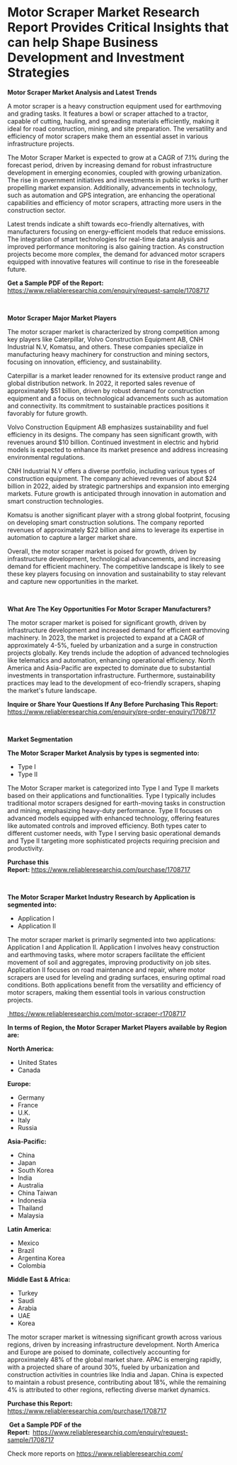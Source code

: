 <p><h1>Motor Scraper Market Research Report Provides Critical Insights that can help Shape Business Development and Investment Strategies</h1></p><p><strong>Motor Scraper Market Analysis and Latest Trends</strong></p>
<p><p>A motor scraper is a heavy construction equipment used for earthmoving and grading tasks. It features a bowl or scraper attached to a tractor, capable of cutting, hauling, and spreading materials efficiently, making it ideal for road construction, mining, and site preparation. The versatility and efficiency of motor scrapers make them an essential asset in various infrastructure projects.</p><p>The Motor Scraper Market is expected to grow at a CAGR of 7.1% during the forecast period, driven by increasing demand for robust infrastructure development in emerging economies, coupled with growing urbanization. The rise in government initiatives and investments in public works is further propelling market expansion. Additionally, advancements in technology, such as automation and GPS integration, are enhancing the operational capabilities and efficiency of motor scrapers, attracting more users in the construction sector.</p><p>Latest trends indicate a shift towards eco-friendly alternatives, with manufacturers focusing on energy-efficient models that reduce emissions. The integration of smart technologies for real-time data analysis and improved performance monitoring is also gaining traction. As construction projects become more complex, the demand for advanced motor scrapers equipped with innovative features will continue to rise in the foreseeable future.</p></p>
<p><strong>Get a Sample PDF of the Report:&nbsp;</strong> <a href="https://www.reliableresearchiq.com/enquiry/request-sample/1708717?utm_campaign=1870&utm_medium=2&utm_source=Github&utm_content=ia&utm_term=10012025&utm_id=motor-scraper">https://www.reliableresearchiq.com/enquiry/request-sample/1708717</a></p>
<p>&nbsp;</p>
<p><strong>Motor Scraper Major Market Players</strong></p>
<p><p>The motor scraper market is characterized by strong competition among key players like Caterpillar, Volvo Construction Equipment AB, CNH Industrial N.V, Komatsu, and others. These companies specialize in manufacturing heavy machinery for construction and mining sectors, focusing on innovation, efficiency, and sustainability.</p><p>Caterpillar is a market leader renowned for its extensive product range and global distribution network. In 2022, it reported sales revenue of approximately $51 billion, driven by robust demand for construction equipment and a focus on technological advancements such as automation and connectivity. Its commitment to sustainable practices positions it favorably for future growth.</p><p>Volvo Construction Equipment AB emphasizes sustainability and fuel efficiency in its designs. The company has seen significant growth, with revenues around $10 billion. Continued investment in electric and hybrid models is expected to enhance its market presence and address increasing environmental regulations.</p><p>CNH Industrial N.V offers a diverse portfolio, including various types of construction equipment. The company achieved revenues of about $24 billion in 2022, aided by strategic partnerships and expansion into emerging markets. Future growth is anticipated through innovation in automation and smart construction technologies.</p><p>Komatsu is another significant player with a strong global footprint, focusing on developing smart construction solutions. The company reported revenues of approximately $22 billion and aims to leverage its expertise in automation to capture a larger market share.</p><p>Overall, the motor scraper market is poised for growth, driven by infrastructure development, technological advancements, and increasing demand for efficient machinery. The competitive landscape is likely to see these key players focusing on innovation and sustainability to stay relevant and capture new opportunities in the market.</p></p>
<p>&nbsp;</p>
<p><strong>What Are The Key Opportunities For Motor Scraper Manufacturers?</strong></p>
<p><p>The motor scraper market is poised for significant growth, driven by infrastructure development and increased demand for efficient earthmoving machinery. In 2023, the market is projected to expand at a CAGR of approximately 4-5%, fueled by urbanization and a surge in construction projects globally. Key trends include the adoption of advanced technologies like telematics and automation, enhancing operational efficiency. North America and Asia-Pacific are expected to dominate due to substantial investments in transportation infrastructure. Furthermore, sustainability practices may lead to the development of eco-friendly scrapers, shaping the market's future landscape.</p></p>
<p><strong>Inquire or Share Your Questions If Any Before Purchasing This Report:</strong> <a href="https://www.reliableresearchiq.com/enquiry/pre-order-enquiry/1708717?utm_campaign=1870&utm_medium=2&utm_source=Github&utm_content=ia&utm_term=10012025&utm_id=motor-scraper">https://www.reliableresearchiq.com/enquiry/pre-order-enquiry/1708717</a></p>
<p>&nbsp;</p>
<p><strong>Market Segmentation</strong></p>
<p><strong>The Motor Scraper Market Analysis by types is segmented into:</strong></p>
<p><ul><li>Type I</li><li>Type II</li></ul></p>
<p><p>The Motor Scraper market is categorized into Type I and Type II markets based on their applications and functionalities. Type I typically includes traditional motor scrapers designed for earth-moving tasks in construction and mining, emphasizing heavy-duty performance. Type II focuses on advanced models equipped with enhanced technology, offering features like automated controls and improved efficiency. Both types cater to different customer needs, with Type I serving basic operational demands and Type II targeting more sophisticated projects requiring precision and productivity.</p></p>
<p><strong>Purchase this Report:&nbsp;</strong><a href="https://www.reliableresearchiq.com/purchase/1708717?utm_campaign=1870&utm_medium=2&utm_source=Github&utm_content=ia&utm_term=10012025&utm_id=motor-scraper">https://www.reliableresearchiq.com/purchase/1708717</a></p>
<p>&nbsp;</p>
<p><strong>The Motor Scraper Market Industry Research by Application is segmented into:</strong></p>
<p><ul><li>Application I</li><li>Application II</li></ul></p>
<p><p>The motor scraper market is primarily segmented into two applications: Application I and Application II. Application I involves heavy construction and earthmoving tasks, where motor scrapers facilitate the efficient movement of soil and aggregates, improving productivity on job sites. Application II focuses on road maintenance and repair, where motor scrapers are used for leveling and grading surfaces, ensuring optimal road conditions. Both applications benefit from the versatility and efficiency of motor scrapers, making them essential tools in various construction projects.</p></p>
<p><a href="https://www.reliableresearchiq.com/motor-scraper-r1708717?utm_campaign=1870&utm_medium=2&utm_source=Github&utm_content=ia&utm_term=10012025&utm_id=motor-scraper">&nbsp;https://www.reliableresearchiq.com/motor-scraper-r1708717</a></p>
<p><strong>In terms of Region, the Motor Scraper Market Players available by Region are:</strong></p>
<p>
    <p> <strong> North America: </strong>
        <ul>
            <li>United States</li>
            <li>Canada</li>
        </ul>
        </p> 
    <p> <strong> Europe: </strong>
        <ul>
            <li>Germany</li>
            <li>France</li>
            <li>U.K.</li>
            <li>Italy</li>
            <li>Russia</li>
        </ul>
        </p> 
    <p> <strong> Asia-Pacific: </strong>
        <ul>
            <li>China</li>
            <li>Japan</li>
            <li>South Korea</li>
            <li>India</li>
            <li>Australia</li>
            <li>China Taiwan</li>
            <li>Indonesia</li>
            <li>Thailand</li>
            <li>Malaysia</li>
        </ul>
        </p> 
    <p> <strong> Latin America: </strong>
        <ul>
            <li>Mexico</li>
            <li>Brazil</li>
            <li>Argentina Korea</li>
            <li>Colombia</li>
        </ul>
        </p> 
    <p> <strong> Middle East & Africa: </strong>
        <ul>
            <li>Turkey</li>
            <li>Saudi</li>
            <li>Arabia</li>
            <li>UAE</li>
            <li>Korea</li>
        </ul>
    </p>
    </p>
<p><p>The motor scraper market is witnessing significant growth across various regions, driven by increasing infrastructure development. North America and Europe are poised to dominate, collectively accounting for approximately 48% of the global market share. APAC is emerging rapidly, with a projected share of around 30%, fueled by urbanization and construction activities in countries like India and Japan. China is expected to maintain a robust presence, contributing about 18%, while the remaining 4% is attributed to other regions, reflecting diverse market dynamics.</p></p>
<p><strong>Purchase this Report: </strong><a href="https://www.reliableresearchiq.com/purchase/1708717?utm_campaign=1870&utm_medium=2&utm_source=Github&utm_content=ia&utm_term=10012025&utm_id=motor-scraper">https://www.reliableresearchiq.com/purchase/1708717</a></p>
<p>&nbsp;<strong>Get a Sample PDF of the Report:&nbsp;&nbsp;</strong><a href="https://www.reliableresearchiq.com/enquiry/request-sample/1708717?utm_campaign=1870&utm_medium=2&utm_source=Github&utm_content=ia&utm_term=10012025&utm_id=motor-scraper">https://www.reliableresearchiq.com/enquiry/request-sample/1708717</a></p>
<p><strong></strong></p>
<p>Check more reports on <a href="https://www.reliableresearchiq.com/?utm_campaign=1870&utm_medium=2&utm_source=Github&utm_content=ia&utm_term=10012025&utm_id=motor-scraper">https://www.reliableresearchiq.com/</a></p>